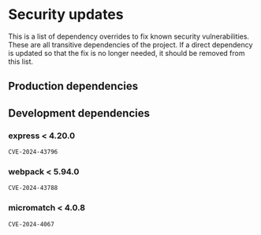 # Security updates

This is a list of dependency overrides to fix known security vulnerabilities.
These are all transitive dependencies of the project.
If a direct dependency is updated so that the fix is no longer needed, it should be removed from this list.

## Production dependencies

## Development dependencies

### express < 4.20.0

`CVE-2024-43796`

### webpack < 5.94.0

`CVE-2024-43788`

### micromatch < 4.0.8

`CVE-2024-4067`
